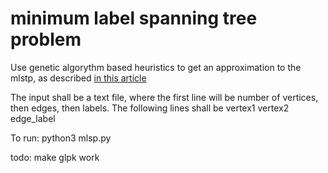 # minimum label spanning tree problem

Use genetic algorythm based heuristics to get an approximation to the mlstp, as described [in this article](https://www.sciencedirect.com/science/article/pii/S0305054809000458)

The input shall be a text file, where the first line will be number of vertices, then edges, then labels. The following lines shall be vertex1 vertex2 edge_label

To run: python3 mlsp.py

todo: make glpk work